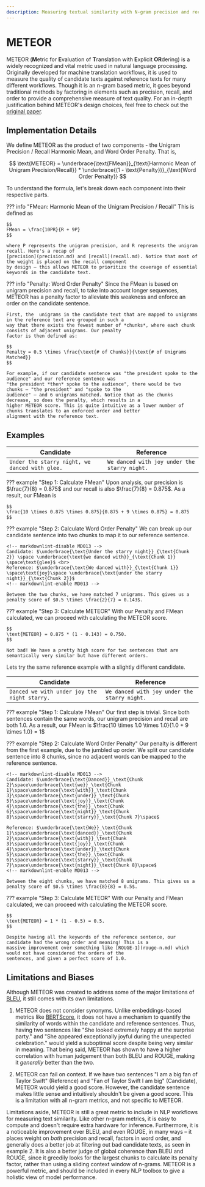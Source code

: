 ```yaml
---
description: Measuring textual similarity with N-gram precision and recall
---
```


# METEOR

METEOR (**M**etric for **E**valuation of **T**ranslation with **E**xplicit **OR**dering) is a widely recognized and
vital metric used in natural language processing. Originally developed for machine translation workflows, it is used to
measure the quality of candidate texts against reference texts for many different workflows. Though it is an n-gram
based metric, it goes beyond traditional methods by factoring in elements such as precision, recall, and order to
provide a comprehensive measure of text quality. For an in-depth justification behind METEOR's design choices, feel free
to check out the [original paper](https://www.cs.cmu.edu/~alavie/METEOR/pdf/Banerjee-Lavie-2005-METEOR.pdf).

## Implementation Details

We define METEOR as the product of two components - the Unigram Precision / Recall Harmonic Mean, and Word Order
Penalty. That is,

<!-- markdownlint-disable MD013 -->
$$
\text{METEOR} = \underbrace{\text{FMean}}_{\text{Harmonic Mean of Unigram Precision/Recall}} * \underbrace{(1 - \text{Penalty})}_{\text{Word Order Penalty}}
$$
<!-- markdownlint-enable MD013 -->

To understand the formula, let's break down each component into their respective parts.

??? info "FMean: Harmonic Mean of the Unigram Precision / Recall"
    This is defined as

    $$
    FMean = \frac{10PR}{R + 9P}
    $$

    where P represents the unigram precision, and R represents the unigram recall. Here's a recap of
    [precision](precision.md) and [recall](recall.md). Notice that most of the weight is placed on the recall component
    by design – this allows METEOR to prioritize the coverage of essential keywords in the candidate text.

??? info "Penalty: Word Order Penalty"
    Since the FMean is based on unigram precision and recall, to take into account longer sequences, METEOR has a
    penalty factor to alleviate this weakness and enforce an order on the candidate sentence.

    First, the  unigrams in the candidate text that are mapped to unigrams in the reference text are grouped in such a
    way that there exists the fewest number of *chunks*, where each chunk consists of adjacent unigrams. Our penalty
    factor is then defined as:

    $$
    Penalty = 0.5 \times \frac{\text{# of Chunks}}{\text{# of Unigrams Matched}}
    $$

    For example, if our candidate sentence was "the president spoke to the audience" and our reference sentence was
    "the president *then* spoke to the audience", there would be two chunks – "the president" and "spoke to the
    audience" – and 6 unigrams matched. Notice that as the chunks decrease, so does the penalty, which results in a
    higher METEOR score. This is quite intuitive as a lower number of chunks translates to an enforced order and better
    alignment with the reference text.

## Examples

| Candidate | Reference |
| --- | --- |
| `Under the starry night, we danced with glee.` | `We danced with joy under the starry night.` |

??? example "Step 1: Calculate FMean"
    Upon analysis, our precision is $\frac{7}{8} = 0.875$ and our recall is also $\frac{7}{8} = 0.875$.
    As a result, our FMean is

    $$
    \frac{10 \times 0.875 \times 0.875}{0.875 + 9 \times 0.875} = 0.875
    $$

??? example "Step 2: Calculate Word Order Penalty"
    We can break up our candidate sentence into two chunks to map it to our reference sentence.

    <!-- markdownlint-disable MD013 -->
    Candidate: $\underbrace{\text{Under the starry night}}_{\text{Chunk 2}} \space \underbrace{\text{we danced with}}_{\text{Chunk 1}} \space\text{glee}$ <br>
    Reference: $\underbrace{\text{We danced with}}_{\text{Chunk 1}} \space\text{joy}\space \underbrace{\text{under the starry night}}_{\text{Chunk 2}}$
    <!-- markdownlint-enable MD013 -->

    Between the two chunks, we have matched 7 unigrams. This gives us a penalty score of $0.5 \times \frac{2}{7} = 0.143$.

??? example "Step 3: Calculate METEOR"
    With our Penalty and FMean calculated, we can proceed with calculating the METEOR score.

    $$
    \text{METEOR} = 0.875 * (1 - 0.143) = 0.750.
    $$

    Not bad! We have a pretty high score for two sentences that are semantically very similar but have different orders.

Lets try the same reference example with a slightly different candidate.

| Candidate | Reference |
| --- | --- |
| `Danced we with under joy the night starry.` | `We danced with joy under the starry night.` |

??? example "Step 1: Calculate FMean"
    Our first step is trivial. Since both sentences contain the same words, our unigram precision and recall are both
    1.0.
    As a result, our FMean is $\frac{10 \times 1.0 \times 1.0}{1.0 + 9 \times 1.0} = 1$

??? example "Step 2: Calculate Word Order Penalty"
    Our penalty is different from the first example, due to the jumbled up order. We split our candidate sentence into
    8 chunks, since no adjacent words can be mapped to the reference sentence.

    <!-- markdownlint-disable MD013 -->
    Candidate: $\underbrace{\text{Danced}}_\text{Chunk 2}\space\underbrace{\text{we}}_\text{Chunk 1}\space\underbrace{\text{with}}_\text{Chunk 3}\space\underbrace{\text{under}}_\text{Chunk 5}\space\underbrace{\text{joy}}_\text{Chunk 4}\space\underbrace{\text{the}}_\text{Chunk 6}\space\underbrace{\text{night}}_\text{Chunk 8}\space\underbrace{\text{starry}}_\text{Chunk 7}\space$

    Reference: $\underbrace{\text{We}}_\text{Chunk 1}\space\underbrace{\text{danced}}_\text{Chunk 2}\space\underbrace{\text{with}}_\text{Chunk 3}\space\underbrace{\text{joy}}_\text{Chunk 4}\space\underbrace{\text{under}}_\text{Chunk 5}\space\underbrace{\text{the}}_\text{Chunk 6}\space\underbrace{\text{starry}}_\text{Chunk 7}\space\underbrace{\text{night}}_\text{Chunk 8}\space$
    <!-- markdownlint-enable MD013 -->

    Between the eight chunks, we have matched 8 unigrams. This gives us a penalty score of $0.5 \times \frac{8}{8} = 0.5$.

??? example "Step 3: Calculate METEOR"
    With our Penalty and FMean calculated, we can proceed with calculating the METEOR score.

    $$
    \text{METEOR} = 1 * (1 - 0.5) = 0.5.
    $$

    Despite having all the keywords of the reference sentence, our candidate had the wrong order and meaning! This is a
    massive improvement over something like [ROUGE-1](rouge-n.md) which would not have considered the orders of the
    sentences, and given a perfect score of 1.0.

## Limitations and Biases

Although METEOR was created to address some of the major limitations of [BLEU](bleu.md), it still comes with its own
limitations.

1. METEOR does not consider synonyms. Unlike embeddings-based metrics like [BERTScore](bertscore.md), it does not have
a mechanism to quantify the similarity of words within the candidate and reference sentences. Thus, having two sentences
like "She looked extremely happy at the surprise party." and "She appeared exceptionally joyful during the unexpected
celebration." would yield a suboptimal score despite being very similar in meaning. That being said, METEOR has shown to
have a higher correlation with human judgement than both BLEU and ROUGE, making it *generally* better than the two.

2. METEOR can fail on context. If we have two sentences "I am a big fan of Taylor Swift" (Reference) and "Fan of Taylor
Swift I am big" (Candidate), METEOR would yield a good score. However, the candidate sentence makes little sense and
intuitively shouldn't be given a good score. This is a limitation with all n-gram metrics, and not specific to METEOR.

Limitations aside, METEOR is still a great metric to include in NLP workflows for measuring text similarity. Like other
n-gram metrics, it is easy to compute and doesn't require extra hardware for inference. Furthermore, it is a noticeable
improvement over BLEU, and even ROUGE, in many ways – it places weight on *both* precision and recall, factors in word
order, and generally does a better job at filtering out bad candidate texts, as seen in example 2. It is also a better
judge of global coherence than BLEU and ROUGE, since it greedily looks for the largest chunks to calculate its penalty
factor, rather than using a sliding context window of n-grams. METEOR is a powerful metric, and should be included in
every NLP toolbox to give a holistic view of model performance.
